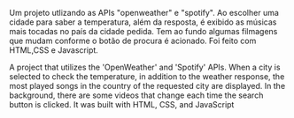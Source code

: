 Um projeto utlizando as APIs "openweather" e "spotify". Ao escolher uma cidade para saber a temperatura, além da resposta, é exibido as músicas mais tocadas no país da cidade pedida.
Tem ao fundo algumas filmagens que mudam conforme o botão de procura é acionado. Foi feito com HTML,CSS e Javascript.

A project that utilizes the 'OpenWeather' and 'Spotify' APIs. When a city is selected to check the temperature, in addition to the weather response, 
the most played songs in the country of the requested city are displayed.
In the background, there are some videos that change each time the search button is clicked. It was built with HTML, CSS, and JavaScript
